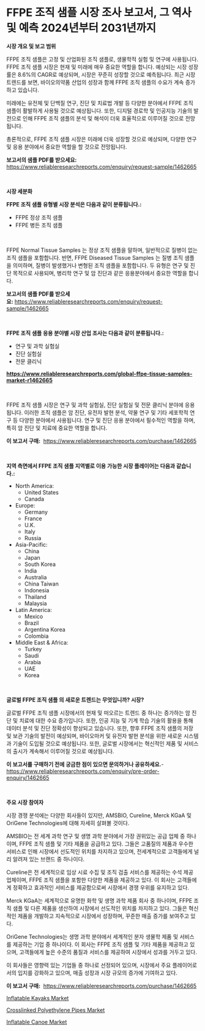 <p><h1>FFPE 조직 샘플 시장 조사 보고서, 그 역사 및 예측 2024년부터 2031년까지</h1></p><p><strong>시장 개요 및 보고 범위</strong></p>
<p><p>FFPE 조직 샘플은 고정 및 산업화된 조직 샘플로, 생물학적 실험 및 연구에 사용됩니다. FFPE 조직 샘플 시장은 현재 및 미래에 매우 중요한 역할을 합니다. 예상되는 시장 성장률은 8.6%의 CAGR로 예상되며, 시장은 꾸준히 성장할 것으로 예측됩니다. 최근 시장 트렌드를 보면, 바이오의약품 산업의 성장과 함께 FFPE 조직 샘플의 수요가 계속 증가하고 있습니다.</p><p>미래에는 유전체 및 단백질 연구, 진단 및 치료법 개발 등 다양한 분야에서 FFPE 조직 샘플이 활발하게 사용될 것으로 예상됩니다. 또한, 디지털 경로학 및 인공지능 기술의 발전으로 인해 FFPE 조직 샘플의 분석 및 해석이 더욱 효율적으로 이루어질 것으로 전망됩니다.</p><p>총론적으로, FFPE 조직 샘플 시장은 미래에 더욱 성장할 것으로 예상되며, 다양한 연구 및 응용 분야에서 중요한 역할을 할 것으로 전망됩니다.</p></p>
<p><strong>보고서의 샘플 PDF를 받으세요:</strong> <a href="https://www.reliableresearchreports.com/enquiry/request-sample/1462665">https://www.reliableresearchreports.com/enquiry/request-sample/1462665</a></p>
<p>&nbsp;</p>
<p><strong>시장 세분화</strong></p>
<p><strong>FFPE 조직 샘플 유형별 시장 분석은 다음과 같이 분류됩니다.:</strong></p>
<p><ul><li>FFPE 정상 조직 샘플</li><li>FFPE 병든 조직 샘플</li></ul></p>
<p>&nbsp;</p>
<p><p>FFPE Normal Tissue Samples 는 정상 조직 샘플을 말하며, 일반적으로 질병이 없는 조직 샘플을 포함합니다. 반면, FFPE Diseased Tissue Samples 는 질병 조직 샘플을 의미하며, 질병이 발생했거나 변형된 조직 샘플을 포함합니다. 두 유형은 연구 및 진단 목적으로 사용되며, 병리학 연구 및 암 진단과 같은 응용분야에서 중요한 역할을 합니다.</p></p>
<p><strong>보고서의 샘플 PDF를 받으세요:</strong>&nbsp;<a href="https://www.reliableresearchreports.com/enquiry/request-sample/1462665">https://www.reliableresearchreports.com/enquiry/request-sample/1462665</a></p>
<p>&nbsp;</p>
<p><strong> FFPE 조직 샘플 응용 분야별 시장 산업 조사는 다음과 같이 분류됩니다.:</strong></p>
<p><ul><li>연구 및 과학 실험실</li><li>진단 실험실</li><li>전문 클리닉</li></ul></p>
<p><strong><a href="https://www.reliableresearchreports.com/global-ffpe-tissue-samples-market-r1462665">https://www.reliableresearchreports.com/global-ffpe-tissue-samples-market-r1462665</a></strong></p>
<p>&nbsp;</p>
<p><p>FFPE 조직 샘플 시장은 연구 및 과학 실험실, 진단 실험실 및 전문 클리닉 분야에 응용됩니다. 이러한 조직 샘플은 암 진단, 유전자 발현 분석, 약물 연구 및 기타 세포학적 연구 등 다양한 분야에서 사용됩니다. 연구 및 진단 응용 분야에서 필수적인 역할을 하며, 특히 암 진단 및 치료에 중요한 역할을 합니다.</p></p>
<p><strong>이 보고서 구매:</strong>&nbsp; <a href="https://www.reliableresearchreports.com/purchase/1462665">https://www.reliableresearchreports.com/purchase/1462665</a></p>
<p>&nbsp;</p>
<p><strong>지역 측면에서 FFPE 조직 샘플 지역별로 이용 가능한 시장 플레이어는 다음과 같습니다.:</strong></p>
<p><ul>
    <li>
        North America:
        <ul>
            <li>United States</li>
            <li>Canada</li>
        </ul>
    </li>
    <li>
        Europe:
        <ul>
            <li>Germany</li>
            <li>France</li>
            <li>U.K.</li>
            <li>Italy</li>
            <li>Russia</li>
        </ul>
    </li>
    <li>
        Asia-Pacific:
        <ul>
            <li>China</li>
            <li>Japan</li>
            <li>South Korea</li>
            <li>India</li>
            <li>Australia</li>
            <li>China Taiwan</li>
            <li>Indonesia</li>
            <li>Thailand</li>
            <li>Malaysia</li>
        </ul>
    </li>
    <li>
        Latin America:
        <ul>
            <li>Mexico</li>
            <li>Brazil</li>
            <li>Argentina Korea</li>
            <li>Colombia</li>
        </ul>
    </li>
    <li>
        Middle East & Africa:
        <ul>
            <li>Turkey</li>
            <li>Saudi</li>
            <li>Arabia</li>
            <li>UAE</li>
            <li>Korea</li>
        </ul>
    </li>
    </ul></p>
<p>&nbsp;</p>
<p><strong>글로벌 FFPE 조직 샘플 의 새로운 트렌드는 무엇입니까? 시장?</strong></p>
<p><p>글로벌 FFPE 조직 샘플 시장에서의 현재 및 떠오르는 트렌드 중 하나는 증가하는 암 진단 및 치료에 대한 수요 증가입니다. 또한, 인공 지능 및 기계 학습 기술의 활용을 통해 데이터 분석 및 진단 정확성이 향상되고 있습니다. 또한, 향후 FFPE 조직 샘플의 저장 및 보관 기술의 발전이 예상되며, 바이오마커 및 유전자 발현 분석을 위한 새로운 시스템과 기술이 도입될 것으로 예상됩니다. 또한, 글로벌 시장에서는 혁신적인 제품 및 서비스의 출시가 계속해서 이루어질 것으로 예상됩니다.</p></p>
<p><strong>이 보고서를 구매하기 전에 궁금한 점이 있으면 문의하거나 공유하세요.</strong>- <a href="https://www.reliableresearchreports.com/enquiry/pre-order-enquiry/1462665">https://www.reliableresearchreports.com/enquiry/pre-order-enquiry/1462665</a></p>
<p>&nbsp;</p>
<p><strong>주요 시장 참여자</strong></p>
<p><p>시장 경쟁 분석에는 다양한 회사들이 있지만, AMSBIO, Cureline, Merck KGaA 및 OriGene Technologies에 대해 자세히 살펴볼 것이다.</p><p>AMSBIO는 전 세계 과학 연구 및 생명 과학 분야에서 가장 권위있는 공급 업체 중 하나이며, FFPE 조직 샘플 및 기타 제품을 공급하고 있다. 그들은 고품질의 제품과 우수한 서비스로 인해 시장에서 선도적인 위치를 차지하고 있으며, 전세계적으로 고객들에게 널리 알려져 있는 브랜드 중 하나이다.</p><p>Cureline은 전 세계적으로 임상 시료 수집 및 조직 검출 서비스를 제공하는 수석 제공 업체이며, FFPE 조직 샘플을 포함한 다양한 제품을 제공하고 있다. 이 회사는 고객들에게 정확하고 효과적인 서비스를 제공함으로써 시장에서 경쟁 우위를 유지하고 있다.</p><p>Merck KGaA는 세계적으로 유명한 화학 및 생명 과학 제품 회사 중 하나이며, FFPE 조직 샘플 및 다른 제품을 생산하여 시장에서 선도적인 위치를 차지하고 있다. 그들은 혁신적인 제품을 개발하고 지속적으로 시장에서 성장하며, 꾸준한 매출 증가를 보여주고 있다.</p><p>OriGene Technologies는 생명 과학 분야에서 세계적인 분자 생물학 제품 및 서비스를 제공하는 기업 중 하나이다. 이 회사는 FFPE 조직 샘플 및 기타 제품을 제공하고 있으며, 고객들에게 높은 수준의 품질과 서비스를 제공하여 시장에서 성과를 거두고 있다.</p><p>이 회사들은 영향력 있는 기업들 중 하나로 선정되어 있으며, 시장에서 주요 플레이어로서의 입지를 강화하고 있으며, 매출 성장과 시장 규모의 증가에 기여하고 있다.</p></p>
<p><strong>이 보고서 구매:</strong>&nbsp;&nbsp;<a href="https://www.reliableresearchreports.com/purchase/1462665">https://www.reliableresearchreports.com/purchase/1462665</a></p>
<p><p><a href="https://github.com/seekum/Market-Research-Report-List-2/blob/main/inflatable-kayaks-market.md">Inflatable Kayaks Market</a></p><p><a href="https://github.com/nancykennedykellievqfqt2/Market-Research-Report-List-2/blob/main/crosslinked-polyethylene-pipes-market.md">Crosslinked Polyethylene Pipes Market</a></p><p><a href="https://github.com/timeliteaut/Market-Research-Report-List-2/blob/main/inflatable-canoe-market.md">Inflatable Canoe Market</a></p></p>